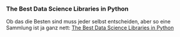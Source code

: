 ### The Best Data Science Libraries in Python
Ob das die Besten sind muss jeder selbst entscheiden, aber so eine Sammlung ist ja ganz nett: [The Best Data Science Libraries in Python](https://stackabuse.com/the-best-data-science-libraries-in-python/)
